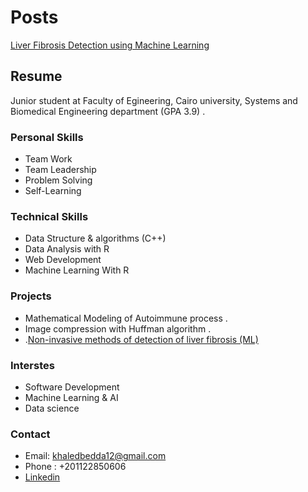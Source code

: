 # Posts 
[Liver Fibrosis Detection using Machine Learning ](https://khaledbedda.github.io/Fibrosis-Detection) 




## Resume 
Junior student at Faculty of Egineering, Cairo university, Systems and Biomedical Engineering department (GPA 3.9) . 
### Personal Skills 
* Team Work
* Team Leadership
* Problem Solving
* Self-Learning   

### Technical Skills 
* Data Structure & algorithms (C++)
* Data Analysis with R 
* Web Development
* Machine Learning With R

### Projects 
* Mathematical Modeling of Autoimmune process . 
* Image compression with Huffman algorithm .
* .[Non-invasive methods of detection of liver fibrosis (ML) ](https://khaledbedda.github.io/Fibrosis-Detection/)

### Interstes
* Software Development
* Machine Learning & AI
* Data science

### Contact
* Email: khaledbedda12@gmail.com
* Phone : +201122850606
* [Linkedin](https://www.linkedin.com/in/khaled-maher-89693213b/) 
